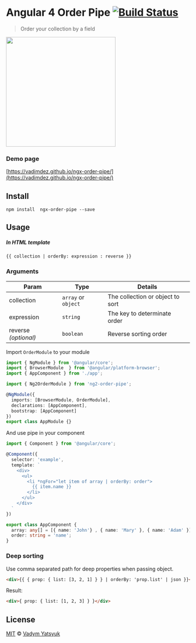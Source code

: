 # Angular 4 Order Pipe [![Build Status](https://travis-ci.org/VadimDez/ng2-order-pipe.svg?branch=master)](https://travis-ci.org/VadimDez/ng2-order-pipe)

> Order your collection by a field

<img src="https://cloud.githubusercontent.com/assets/3748453/22164327/08764608-df57-11e6-9c90-075aeca26fd6.gif" width="300">

### Demo page
[https://vadimdez.github.io/ngx-order-pipe/](https://vadimdez.github.io/ngx-order-pipe/)

## Install

```
npm install  ngx-order-pipe --save
```

## Usage

##### In HTML template

```html
{{ collection | orderBy: expression : reverse }}
```

### Arguments

| Param | Type | Details |
| --- | --- | --- |
| collection | `array` or `object` | The collection or object to sort |
| expression  | `string` | The key to determinate order |
| reverse *(optional)* | `boolean`| Reverse sorting order |

Import `OrderModule` to your module

```ts
import { NgModule } from '@angular/core';
import { BrowserModule  } from '@angular/platform-browser';
import { AppComponent } from './app';

import { Ng2OrderModule } from 'ng2-order-pipe';

@NgModule({
  imports: [BrowserModule, OrderModule],
  declarations: [AppComponent],
  bootstrap: [AppComponent]
})
export class AppModule {}

```

And use pipe in your component

```ts
import { Component } from '@angular/core';

@Component({
  selector: 'example',
  template: `
    <div>
      <ul>
        <li *ngFor="let item of array | orderBy: order">
          {{ item.name }}
        </li>
      </ul>
    </div>  
  `
})

export class AppComponent {
  array: any[] = [{ name: 'John'} , { name: 'Mary' }, { name: 'Adam' }];
  order: string = 'name';
}
```

### Deep sorting
Use comma separated path for deep properties when passing object.
```html
<div>{{ { prop: { list: [3, 2, 1] } } | orderBy: 'prop.list' | json }}</div>
```
Result:
```html
<div>{ prop: { list: [1, 2, 3] } }</div>
```


## License

[MIT](https://tldrlegal.com/license/mit-license) © [Vadym Yatsyuk](https://github.com/vadimdez)
